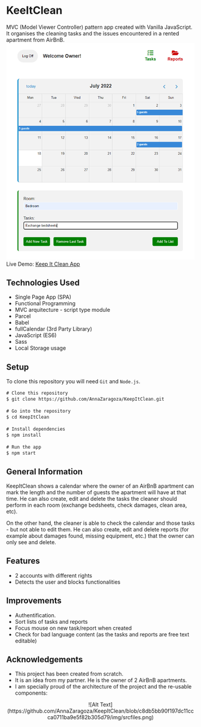 # KeeItClean

MVC (Model Viewer Controller) pattern app created with Vanilla JavaScript.
It organises the cleaning tasks and the issues encountered in a rented apartment from AirBnB. 
![Alt Text](https://github.com/AnnaZaragoza/KeepItClean/blob/30080bce13623be0ff9c6225bb2915d2a897c9ac/img/app.png)
Live Demo: [Keep It Clean App](https://keepitcleanapp.netlify.app/)


## Technologies Used
- Single Page App (SPA)
- Functional Programming
- MVC arquitecture - script type module
- Parcel
- Babel
- fullCalendar (3rd Party Library)
- JavaScript (ES6)
- Sass
- Local Storage usage


## Setup
To clone this repository you will need `Git` and `Node.js`.

```
# Clone this repository
$ git clone https://github.com/AnnaZaragoza/KeepItClean.git

# Go into the repository
$ cd KeepItClean

# Install dependencies
$ npm install

# Run the app
$ npm start

```

## General Information
KeepItClean shows a calendar where the owner of an AirBnB apartment can mark the length and the number of guests the apartment will have at that time. He can also create, edit and delete the tasks the cleaner should perform in each room (exchange bedsheets, check damages, clean area, etc). 

On the other hand, the cleaner is able to check the calendar and those tasks - but not able to edit them. He can also create, edit and delete reports (for example about damages found, missing equipment, etc.) that the owner can only see and delete.

## Features
- 2 accounts with different rights
- Detects the user and blocks functionalities


## Improvements
- Authentification.
- Sort lists of tasks and reports 
- Focus mouse on new task/report when created
- Check for bad language content (as the tasks and reports are free text editable)

## Acknowledgements
- This project has been created from scratch. 
- It is an idea from my partner. He is the owner of 2 AirBnB apartments.
- I am specially proud of the architecture of the project and the re-usable components:
<p align="center">
![Alt Text](https://github.com/AnnaZaragoza/KeepItClean/blob/c8db5bb90f197dc11ccca0711ba9e5f82b305d79/img/srcfiles.png)
</p>